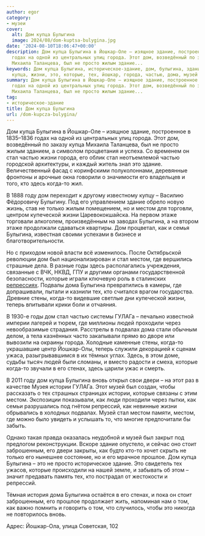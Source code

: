 ```yaml
---
author: egor
category:
- музеи
cover:
  alt: Дом купца Булыгина
  image: 2024/08/dom-kuptsa-bulygina.jpg
date: '2024-08-10T18:06:47+00:00'
description: Дом купца Булыгина в Йошкар-Оле – изящное здание, построенное в 1835–1836
  годах на одной из центральных улиц города. Этот дом, возведённый по заказу купца
  Михаила Таланцева, был не просто жилым здание...
keywords: Дом купца Булыгина, историческое-здание, дом, булыгина, здание, стал, местом,
  купца, жизни, это, которые, тех, йошкар, города, частью, дома, музей
summary: Дом купца Булыгина в Йошкар-Оле – изящное здание, построенное в 1835–1836
  годах на одной из центральных улиц города. Этот дом, возведённый по заказу купца
  Михаила Таланцева, был не просто жилым здание...
tag:
- историческое-здание
title: Дом купца Булыгина
url: /dom-kupcza-bulygina/
---
```


Дом купца Булыгина в Йошкар-Оле – изящное здание, построенное в 1835–1836 годах на одной из центральных улиц города. Этот дом, возведённый по заказу купца Михаила Таланцева, был не просто жилым зданием, а символом процветания и успеха. Со временем он стал частью жизни города, его облик стал неотъемлемой частью городской архитектуры, и каждый житель знал это здание. Величественный фасад с коринфскими полуколоннами, деревянные фронтоны и арочные окна говорили о значимости его владельцев и того, кто здесь когда-то жил.

В 1888 году дом переходит к другому известному купцу – Василию Фёдоровичу Булыгину. Под его управлением здание обрело новую жизнь, став не только жилым помещением, но и местом для торговли, центром купеческой жизни Царевококшайска. На первом этаже торговали алкоголем, произведённым на заводах Булыгина, а на втором этаже продолжали сдаваться квартиры. Дом процветал, как и семья Булыгина, известная своими успехами в бизнесе и благотворительности.

Но с приходом новой власти всё изменилось. После Октябрьской революции дом был национализирован и стал местом, где вершились страшные дела. В разные годы здесь располагались учреждения, связанные с ВЧК, НКВД, ГПУ и другими органами государственной безопасности, которые играли ключевую роль в сталинских [репрессиях](/pamyatnik-zhertvam/). Подвалы дома Булыгина превратились в камеры, где допрашивали, пытали и казнили тех, кто считался врагом государства. Древние стены, когда-то видевшие светлые дни купеческой жизни, теперь впитывали крики боли и отчаяния.

В 1930-е годы дом стал частью системы ГУЛАГа – печально известной империи лагерей и тюрем, где миллионы людей проходили через невообразимые страдания. Расстрелы в подвалах дома стали обычным делом, а тела казнённых часто закапывали прямо во дворе или вывозили на окраины города. Холодные каменные стены, когда-то украшавшие центр Йошкар-Олы, теперь служили декорацией к сценам ужаса, разыгрывавшимся в их тёмных углах. Здесь, в этом доме, судьбы тысяч людей были сломаны, и вместо радости и смеха, которые когда-то звучали в его стенах, здесь царили ужас и смерть.

В 2011 году дом купца Булыгина вновь открыл свои двери – на этот раз в качестве Музея истории ГУЛАГа. Этот музей был создан, чтобы рассказать о тех страшных страницах истории, которые связаны с этим местом. Экспозиции показывали, как люди проходили через пытки, как семьи разрушались под гнётом репрессий, как невинные жизни обрывались в холодных подвалах. Музей стал местом памяти, местом, где можно было увидеть и услышать то, что многие предпочитали бы забыть.

Однако такая правда оказалась неудобной и музей был закрыт под предлогом реконструкции. Вскоре здание опустело, и сейчас оно стоит заброшенным, его двери закрыты, как будто кто-то хочет скрыть не только его нынешнее состояние, но и его мрачное прошлое. Дом купца Булыгина – это не просто историческое здание. Это свидетель тех ужасов, которые происходили на нашей земле, и забывать об этом – значит предавать память тех, кто пострадал от жестокости и репрессий.

Тёмная история дома Булыгина остаётся в его стенах, и пока он стоит заброшенным, его прошлое продолжает жить, напоминая нам о том, как важно помнить и говорить о том, что случилось, чтобы это никогда не повторилось вновь.

Адрес: Йошкар-Ола, улица Советская, 102